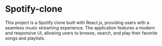# Spotify-clone
This project is a Spotify clone built with React.js, providing users with a seamless music streaming experience. The application features a modern and responsive UI, allowing users to browse, search, and play their favorite songs and playlists.
